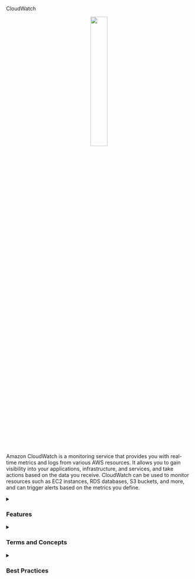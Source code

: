 CloudWatch
<div align="center">
  <img src="https://assets.zabbix.com/img/brands/cloudwatch.svg" width="30%">
</div>

Amazon CloudWatch is a monitoring service that provides you with real-time metrics and logs from various AWS resources. It allows you to gain visibility into your applications, infrastructure, and services, and take actions based on the data you receive. CloudWatch can be used to monitor resources such as EC2 instances, RDS databases, S3 buckets, and more, and can trigger alerts based on the metrics you define.
<details><summary> <h3>Features</h3></summary>
<ul>
    <li><b>Real-time monitoring:</b> CloudWatch provides you with real-time metrics and logs from various AWS resources, allowing you to gain visibility into your applications, infrastructure, and services.</li>
    <li><b>Alerting:</b> CloudWatch allows you to define alarms based on metrics, and trigger actions based on the data you receive.</li>
    <li><b>Logs Management:</b> CloudWatch allows you to collect and analyze log data, and can be integrated with AWS services such as EC2, Lambda, and Elastic Beanstalk.</li>
    <li><b>Dashboards:</b> CloudWatch provides you with customizable dashboards that allow you to visualize and monitor your resources in real-time.</li>
    <li><b>API and CLI:</b> CloudWatch can be accessed through the AWS Management Console, APIs, and CLI, allowing you to integrate it with your existing tools and workflows.</li>
</ul> 
</details>
<details><summary> <h3>Terms and Concepts</h3></summary>
<ul>
<li><b>Metrics:</b> A metric is a time-ordered set of data points that represent the values of a variable over time.</li>
<li><b>Namespaces:</b> A namespace is a container for CloudWatch metrics, and is used to group related metrics together.</li>
<li>
<b>Logs:</b> CloudWatch Logs is a service that enables you to monitor, store, and access your log files from Amazon EC2 instances, AWS CloudTrail, and other cloud resources. 
</li>
<li><b>Log Groups:</b> A log group is a collection of log streams that share the same retention, monitoring, and access control settings.</li>
<li><b>Log Streams:</b> A log stream is a sequence of log events that share the same source, such as an EC2 instance or a Lambda function.</li>
<li><b>Alarms:</b> An alarm is a way to monitor a metric over time, and trigger actions based on the data you receive. You can create alarms that automatically stop, terminate, or reboot EC2 instances, or send notifications to Amazon SNS topics.</li>
<li><b>Dashboard:</b> A dashboard is a collection of widgets that allow you to visualize and monitor your resources in real-time.</li>
</ul> 
</details>
<details><summary><h3>Best Practices</h3></summary>
<ul>
  <li>Configure CloudWatch alarms to notify you when specific thresholds are breached, such as CPU usage or network traffic</li>
  <li>Use CloudWatch Logs to store and monitor log data generated by your instances and applications, and to troubleshoot issues</li>
  <li>Enable detailed monitoring to collect metrics at a one-minute interval instead of the default five-minute interval, to have more granular data for analysis and troubleshooting</li>
  <li>Use CloudWatch Dashboards to visualize and monitor key metrics and trends for your resources in a single view, and share with stakeholders</li>
  <li>Implement AWS Identity and Access Management (IAM) policies to restrict access to CloudWatch resources based on the principle of least privilege</li>
  <li>Use CloudWatch Events to automate responses to events in your AWS environment, such as starting or stopping EC2 instances or triggering Lambda functions</li>
  <li>Configure CloudWatch Synthetics to create canaries that monitor your endpoints and APIs, and alert you when they experience errors or latency issues</li>
  <li>Use CloudWatch Container Insights to monitor and troubleshoot containerized applications running on Amazon Elastic Container Service (ECS) or Kubernetes</li>
</ul>
</details>
